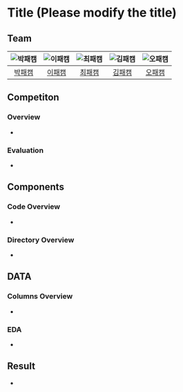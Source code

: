 # Title (Please modify the title)

## Team
|![박패캠](https://avatars.githubusercontent.com/u/156163982?v=4)|![이패캠](https://avatars.githubusercontent.com/u/156163982?v=4)|![최패캠](https://avatars.githubusercontent.com/u/156163982?v=4)|![김패캠](https://avatars.githubusercontent.com/u/156163982?v=4)|![오패캠](https://avatars.githubusercontent.com/u/156163982?v=4)|
|:---:|:---:|:---:|:---:|:---:|
|[박패캠](https://github.com/UpstageAILab)|[이패캠](https://github.com/UpstageAILab)|[최패캠](https://github.com/UpstageAILab)|[김패캠](https://github.com/UpstageAILab)|[오패캠](https://github.com/UpstageAILab)|
## Competiton
### Overview
-
### Evaluation
-

## Components
### Code Overview
- 
### Directory Overview
-

## DATA 
### Columns Overview
- 
### EDA
- 

## Result
- 
